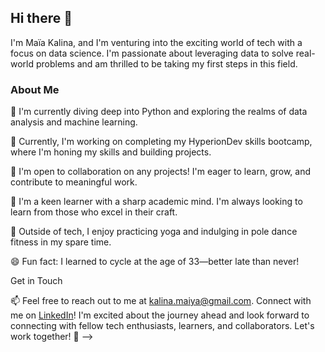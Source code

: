 ## Hi there 👋

I'm Maïa Kalina, and I'm venturing into the exciting world of tech with a focus on data science. I'm passionate about leveraging data to solve real-world problems and am thrilled to be taking my first steps in this field.

### About Me

🌱 I'm currently diving deep into Python and exploring the realms of data analysis and machine learning.

🔭 Currently, I'm working on completing my HyperionDev skills bootcamp, where I'm honing my skills and building projects.

👯 I'm open to collaboration on any projects! I'm eager to learn, grow, and contribute to meaningful work.

🤔 I'm a keen learner with a sharp academic mind. I'm always looking to learn from those who excel in their craft.

💬 Outside of tech, I enjoy practicing yoga and indulging in pole dance fitness in my spare time.

😄 Fun fact: I learned to cycle at the age of 33—better late than never!

Get in Touch

📫 Feel free to reach out to me at kalina.maiya@gmail.com.
Connect with me on [LinkedIn](https://www.linkedin.com/in/maïa-freja-kalina-192a8979/)!
I'm excited about the journey ahead and look forward to connecting with fellow tech enthusiasts, learners, and collaborators. Let's work together! 🚀
-->
